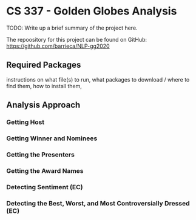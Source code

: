 
# CS 337 - Golden Globes Analysis

TODO: Write up a brief summary of the project here. 

The repoository for this project can be found on GitHub: https://github.com/barrieca/NLP-gg2020

## Required Packages
instructions on what file(s) to run, 
what packages to download / where to find them, 
how to install them,

## Analysis Approach

### Getting Host

### Getting Winner and Nominees

### Getting the Presenters

### Getting the Award Names

### Detecting Sentiment (EC)

### Detecting the Best, Worst, and Most Controversially Dressed (EC)
